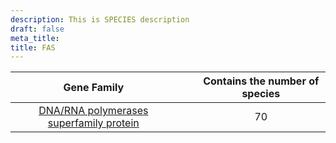 ```yaml
---
description: This is SPECIES description
draft: false
meta_title: 
title: FAS
---
```

| Gene Family |   |  | Contains the number of species|
| :--: | :--: | :--: | :--: |
| [DNA/RNA polymerases superfamily protein](/OG0000000) |   |   | 70 |

